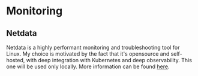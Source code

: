 # Monitoring

## Netdata

Netdata is a highly performant monitoring and troubleshooting tool for Linux. My choice is motivated by the fact that it's opensource and self-hosted, with deep integration with Kubernetes and deep observability. This one will be used only locally. More information can be found [here](https://github.com/netdata/netdata).